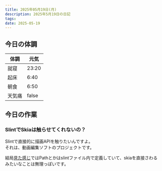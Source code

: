 ```yaml
---
title: 2025年05月19日(月)
description: 2025年5月19日の日記
tags: 
date: 2025-05-19
---
```


## 今日の体調

| 体調  | 元気    |
| --- | ----- |
| 就寝  | 23:20 |
| 起床  | 6:40  |
| 朝食  | 6:50  |
| 天気痛 | false |

## 今日の作業
### SlintでSkiaは触らせてくれないの？
Slintで直接的に描画APIを触りたいんですよ。  
それは、動画編集ソフトのプロジェクトです。

結局[見た感じ](https://github.com/slint-ui/slint/blob/master/examples/iot-dashboard/iot-dashboard.slint)ではPathとかはslintファイル内で定義していて、skiaを直接さわるみたいなことは無理っぽいです。